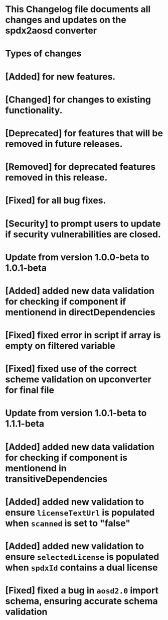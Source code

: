 # This Changelog file documents all changes and updates on the spdx2aosd converter
#
# Types of changes
# [Added] for new features.
# [Changed] for changes to existing functionality.
# [Deprecated] for features that will be removed in future releases.
# [Removed] for deprecated features removed in this release.
# [Fixed] for all bug fixes.
# [Security] to prompt users to update if security vulnerabilities are closed.

# Update from version 1.0.0-beta to 1.0.1-beta

# [Added] added new data validation for checking if component if mentionend in directDependencies

# [Fixed] fixed error in script if array is empty on filtered variable
# [Fixed] fixed use of the correct scheme validation on upconverter for final file 

# Update from version 1.0.1-beta to 1.1.1-beta

# [Added] added new data validation for checking if component is mentionend in transitiveDependencies
# [Added] added new validation to ensure `licenseTextUrl` is populated when `scanned` is set to "false"
# [Added] added new validation to ensure `selectedLicense` is populated when `spdxId` contains a dual license

# [Fixed] fixed a bug in `aosd2.0` import schema, ensuring accurate schema validation